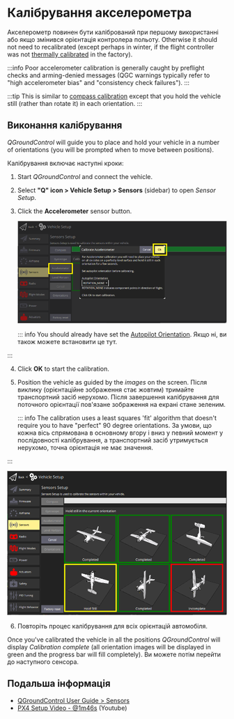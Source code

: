 # Калібрування акселерометра

Акселерометр повинен бути калібрований при першому використанні або якщо змінився орієнтація контролера польоту.
Otherwise it should not need to recalibrated (except perhaps in winter, if the flight controller was not [thermally calibrated](../advanced_config/sensor_thermal_calibration.md) in the factory).

:::info
Poor accelerometer calibration is generally caught by preflight checks and arming-denied messages (QGC warnings typically refer to "high accelerometer bias" and "consistency check failures").
:::

:::tip
This is similar to [compass calibration](../config/compass.md) except that you hold the vehicle still (rather than rotate it) in each orientation.
:::

## Виконання калібрування

_QGroundControl_ will guide you to place and hold your vehicle in a number of orientations (you will be prompted when to move between positions).

Калібрування включає наступні кроки:

1. Start _QGroundControl_ and connect the vehicle.

2. Select **"Q" icon > Vehicle Setup > Sensors** (sidebar) to open _Sensor Setup_.

3. Click the **Accelerometer** sensor button.

   ![Accelerometer calibration](../../assets/qgc/setup/sensor/accelerometer.png)

   ::: info
   You should already have set the [Autopilot Orientation](../config/flight_controller_orientation.md).
   Якщо ні, ви також можете встановити це тут.

:::

4. Click **OK** to start the calibration.

5. Position the vehicle as guided by the _images_ on the screen.
   Після виклику (орієнтаційне зображення стає жовтим) тримайте транспортний засіб нерухомо.
   Після завершення калібрування для поточного орієнтації пов'язане зображення на екрані стане зеленим.

   ::: info
   The calibration uses a least squares 'fit' algorithm that doesn't require you to have "perfect" 90 degree orientations.
   За умови, що кожна вісь спрямована в основному вгору і вниз у певний момент у послідовності калібрування, а транспортний засіб утримується нерухомо, точна орієнтація не має значення.

:::

   ![Accelerometer calibration](../../assets/qgc/setup/sensor/accelerometer_positions_px4.png)

6. Повторіть процес калібрування для всіх орієнтацій автомобіля.

Once you've calibrated the vehicle in all the positions _QGroundControl_ will display _Calibration complete_ (all orientation images will be displayed in green and the progress bar will fill completely).
Ви можете потім перейти до наступного сенсора.

## Подальша інформація

- [QGroundControl User Guide > Sensors](https://docs.qgroundcontrol.com/master/en/qgc-user-guide/setup_view/sensors_px4.html#accelerometer)
- [PX4 Setup Video - @1m46s](https://youtu.be/91VGmdSlbo4?t=1m46s) (Youtube)

